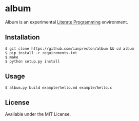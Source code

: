 # album

Album is an experimental [Literate Programming](http://www.literateprogramming.com/knuthweb.pdf) environment.


## Installation

    $ git clone https://github.com/ianpreston/album && cd album
    $ pip install -r requirements.txt
    $ make
    $ python setup.py install

## Usage

    $ album.py build example/hello.md example/hello.c

## License

Available under the MIT License.
